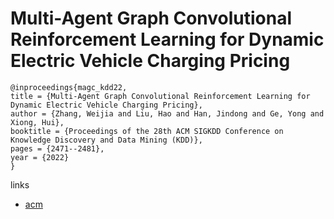 # Multi-Agent Graph Convolutional Reinforcement Learning for Dynamic Electric Vehicle Charging Pricing

```
@inproceedings{magc_kdd22,
title = {Multi-Agent Graph Convolutional Reinforcement Learning for Dynamic Electric Vehicle Charging Pricing},
author = {Zhang, Weijia and Liu, Hao and Han, Jindong and Ge, Yong and Xiong, Hui},
booktitle = {Proceedings of the 28th ACM SIGKDD Conference on Knowledge Discovery and Data Mining (KDD)},
pages = {2471--2481},
year = {2022}
}
```

links
- [acm](https://dl.acm.org/doi/10.1145/3534678.3539416)
